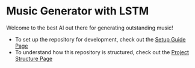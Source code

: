 # Music Generator with LSTM
Welcome to the best AI out there for generating outstanding music!
- To set up the repository for development, check out the [Setup Guide Page](./docs/setup-guide.md)
- To understand how this repository is structured, check out the [Project Structure Page](./docs/project-structure.md)



